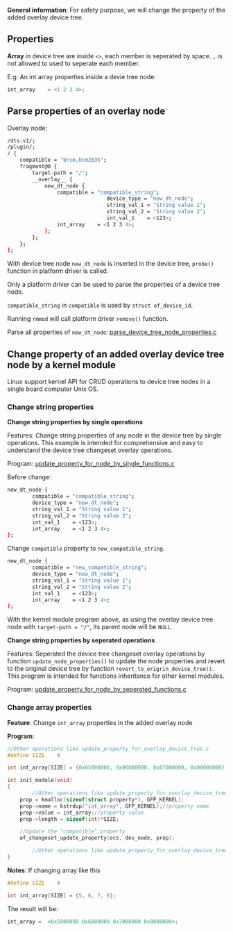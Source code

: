 **General information**: For safety purpose, we will change the property of the added overlay device tree.

## Properties

**Array** in device tree are inside ``<>``, each member is seperated by space. ``,`` is not allowed to used to seperate each member.

E.g: An int array properties inside a devie tree node:

```c
int_array	 = <1 2 3 4>;
```

## Parse properties of an overlay node

Overlay node:

```sh
/dts-v1/;
/plugin/;
/ {
	compatible = "brcm,bcm2835";
	fragment@0 {
        target-path = "/";
		__overlay__ {
			new_dt_node {
				compatible = "compatible_string";
                                device_type = "new_dt_node";
                                string_val_1 = "String value 1";
                                string_val_2 = "String value 2";
                                int_val_1    = <123>;
				int_array	 = <1 2 3 4>;
			};
		};
	};
};
```

With device tree node ``new_dt_node`` is inserted in the device tree, ``probe()`` function in platform driver is called.

Only a platform driver can be used to parse the properties of a device tree node.

``compatible_string`` in ``compatible`` is used by ``struct of_device_id``.

Running ``rmmod`` will call platform driver ``remove()`` function.

Parse all properties of ``new_dt_node``: [parse_device_tree_node_properties.c](parse_device_tree_node_properties.c)

## Change property of an added overlay device tree node by a kernel module

Linux support kernel API for CRUD operations to device tree nodes in a single board computer Unix OS.

### Change string properties

**Change string properties by single operations**

Features: Change string properties of any node in the device tree by single operations. This example is intended for comprehensive and easy to understand the device tree changeset overlay operations.

Program: [update_property_for_node_by_single_functions.c](update_property_for_node_by_single_functions.c)

Before change:

```sh
new_dt_node {
        compatible = "compatible_string";
        device_type = "new_dt_node";
        string_val_1 = "String value 1";
        string_val_2 = "String value 2";
        int_val_1    = <123>;
        int_array	 = <1 2 3 4>;
};
```

Change ``compatible`` property to ``new_compatible_string``.

```sh
new_dt_node {
        compatible = "new_compatible_string";
        device_type = "new_dt_node";
        string_val_1 = "String value 1";
        string_val_2 = "String value 2";
        int_val_1    = <123>;
        int_array	 = <1 2 3 4>;
};
```

With the kernel module program above, as using the overlay device tree node with ``target-path = "/"``, its parent node will be ``NULL``.

**Change string properties by seperated operations**

Features: Seperated the device tree changeset overlay operations by function ``update_node_properties()`` to update the node properties and revert to the original device tree by function ``revert_to_origrin_device_tree()``. This program is intended for functions inheritance for other kernel modules.

Program: [update_property_for_node_by_seperated_functions.c](update_property_for_node_by_seperated_functions.c)

### Change array properties

**Feature**: Change ``int_array`` properties in the added overlay node

**Program**:

```c
//Other operations like update_property_for_overlay_device_tree.c
#define SIZE	4

int int_array[SIZE] = {0x05000000, 0x06000000, 0x07000000, 0x08000000};

int init_module(void)
{
        //Other operations like update_property_for_overlay_device_tree.c
	prop = kmalloc(sizeof(struct property*), GFP_KERNEL);
	prop->name = kstrdup("int_array", GFP_KERNEL);//property name
	prop->value = int_array;//property value
	prop->length = sizeof(int)*SIZE;

	//Update the "compatible" property
	of_changeset_update_property(ocs, dev_node, prop);

        //Other operations like update_property_for_overlay_device_tree.c
}
```

**Notes**: If changing array like this

```c
#define SIZE	4

int int_array[SIZE] = {5, 6, 7, 8};
```

The result will be:

```c
int_array =  <0x5000000 0x6000000 0x7000000 0x8000000>;
```
